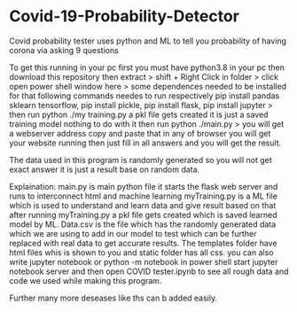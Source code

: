 # Covid-19-Probability-Detector
Covid probability tester uses python and ML to tell you probability of having corona via asking 9 questions

To get this running in your pc first you must have python3.8 in your pc then download this repository then extract > shift + Right Click in folder > click open power shell window here > some dependences needed to be installed for that following commands needes to run respectively pip install pandas sklearn tensorflow, pip install pickle, pip install flask, pip install jupyter > then run python ./my training.py a pkl file gets created it is just a saved training model nothing to do with it then run python ./main.py > you will get a webserver address copy and paste that in any of browser you will get your website running then just fill in all answers and you will get the result.

The data used in this program is randomly generated so you will not get exact answer it is just a result base on random data.

Explaination: 
  main.py is main python file it starts the flask web server and runs to interconnect html and machine learning
  myTraining.py is a ML file which is used to understand and learn data and give result based on that after running myTraining.py a pkl file gets created which is saved learned model by ML.
  Data.csv is the file which has the randomly generated data which we are using to add in our model to test which can be further replaced with real data to get accurate results.
  The templates folder have html files whis is shown to you and static folder has all css.
  you can also write jupyter notebook or python -m notebook in power shell start jupyter notebook server and then open COVID tester.ipynb to see all rough data and code we used while making this program.
 
Further many more deseases like ths can b added easily.
